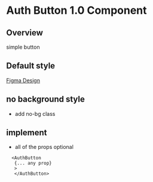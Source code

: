 # Auth Button 1.0 Component

## Overview

simple button 

## Default style
[Figma Design](https://www.figma.com/file/Q3aIuqsK0HWrUrOElSFEIb/TORCH-Glare-V1.4.1?type=design&node-id=2231-16858&mode=design&t=MjyxWJTdQbIhb2ck-4)


## no background style
- add no-bg class


## implement 

- all of the props optional

```tsx
  <AuthButton
   {... any prop}
   >
   </AuthButton>
```









